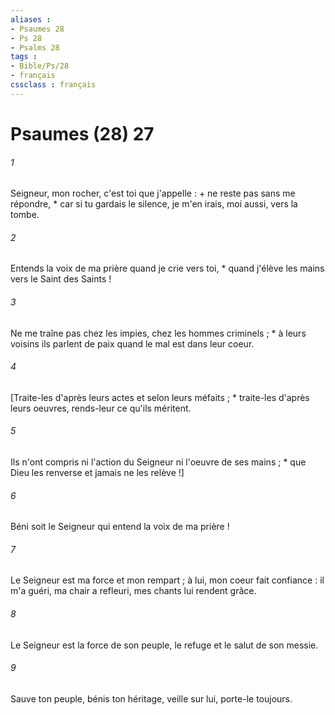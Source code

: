 ```yaml
---
aliases : 
- Psaumes 28
- Ps 28
- Psalms 28
tags : 
- Bible/Ps/28
- français
cssclass : français
---
```


# Psaumes (28) 27

###### 1
Seigneur, mon rocher, c'est toi que j'appelle : + ne reste pas sans me répondre, * car si tu gardais le silence, je m'en irais, moi aussi, vers la tombe.
###### 2
Entends la voix de ma prière quand je crie vers toi, * quand j'élève les mains vers le Saint des Saints !
###### 3
Ne me traîne pas chez les impies, chez les hommes criminels ; * à leurs voisins ils parlent de paix quand le mal est dans leur coeur.
###### 4
[Traite-les d'après leurs actes et selon leurs méfaits ; * traite-les d'après leurs oeuvres, rends-leur ce qu'ils méritent.
###### 5
Ils n'ont compris ni l'action du Seigneur ni l'oeuvre de ses mains ; * que Dieu les renverse et jamais ne les relève !]
###### 6
Béni soit le Seigneur qui entend la voix de ma prière !
###### 7
Le Seigneur est ma force et mon rempart ; à lui, mon coeur fait confiance : il m'a guéri, ma chair a refleuri, mes chants lui rendent grâce.
###### 8
Le Seigneur est la force de son peuple, le refuge et le salut de son messie.
###### 9
Sauve ton peuple, bénis ton héritage, veille sur lui, porte-le toujours.
